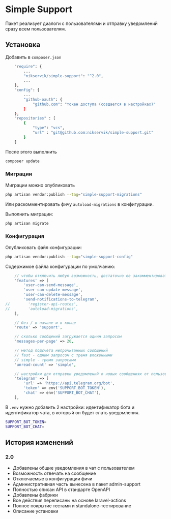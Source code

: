 # Simple Support

Пакет реализует диалоги с пользователями и отправку уведомлений сразу всем пользователям.

## Установка

Добавить в `composer.json`
```bash
    "require": {
        ...
        "nikservik/simple-support": "^2.0",
        ...
    },
    "config": {
        ...
        "github-oauth": {
            "github.com": "токен доступа (создается в настройках)"
        }
    },
    "repositories" : [
        {
            "type": "vcs",
            "url" : "git@github.com:nikservik/simple-support.git"
        }
    ]
```
После этого выполнить 
```bash
composer update
```
### Миграции

Миграции можно опубликовать 
```bash
php artisan vendor:publish --tag="simple-support-migrations"
```
Или раскомментировать фичу `autoload-migrations` в конфигурации. 

Выполнить миграции:
```bash
php artisan migrate
```

### Конфигурация

Опубликовать файл конфигурации:
```bash
php artisan vendor:publish --tag="simple-support-config"
```

Содержимое файла конфигурации по умолчанию:
```php
    // чтобы отключить любую возможность, достаточно ее закомментировать
    'features' => [
        'user-can-send-message',
        'user-can-update-message',
        'user-can-delete-message',
        'send-notifications-to-telegram',
//        'register-api-routes',
//        'autoload-migrations',
    ],

    // без / в начале и в конце
    'route' => 'support',

    // сколько сообщений загружается одним запросом
    'messages-per-page' => 20,

    // метод подсчета непрочитанных сообщений
    // fast - одним запросом с тремя вложенными
    // simple - тремя запросами
    'unread-count' => 'simple',

    // настройки для отправки уведомлений о новых сообщениях от пользователей
    'telegram' => [
        'url' => 'https://api.telegram.org/bot',
        'token' => env('SUPPORT_BOT_TOKEN'),
        'chat' => env('SUPPORT_BOT_CHAT'),
    ],
```

В `.env` нужно добавить 2 настройки: 
идентификатор бота и идентификатор чата, в который он будет слать уведомления.
```bash
SUPPORT_BOT_TOKEN=
SUPPORT_BOT_CHAT=
```

## История изменений

### 2.0
- Добавлены общие уведомления в чат с пользователем
- Возможность отвечать на сообщение
- Отключаемые в конфигурации фичи
- Административная часть вынесена в пакет admin-support
- Полностью описан API в стандарте OpenAPI
- Добавлены фабрики
- Все действия переписаны на основе laravel-actions
- Полное покрытие тестами и standalone-тестирование
- Описание установки

